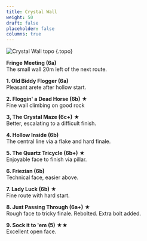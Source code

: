 ```yaml
---
title: Crystal Wall
weight: 50
draft: false
placeholder: false
columns: true
---
```




![Crystal Wall topo](/img/peak/buxton/smalldale-crystal-wall.jpg)
{.topo}

**Fringe Meeting (6a)**  
The small wall 20m left of the next route.

**1. Old Biddy Flogger (6a)**  
Pleasant arete after hollow start.

**2. Floggin' a Dead Horse (6b)** ★  
Fine wall climbing on good rock 

**3, The Crystal Maze (6c+)** ★  
Better, escalating to a difficult finish.

**4. Hollow Inside (6b)**  
The central line via a flake and hard finale.

**5. The Quartz Tricycle (6b+)** ★  
Enjoyable face to finish via pillar. 

**6\. Friezian (6b)**  
Technical face, easier above. 

**7. Lady Luck (6b)** ★  
Fine route with hard start. 

**8. Just Passing Through (6a+)** ★  
Rough face to tricky finale. Rebolted. Extra bolt added.

**9. Sock it to 'em (5)** ★★  
Excellent open face. 







